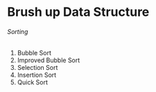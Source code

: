 # Brush up Data Structure

###### Sorting
1. Bubble Sort
2. Improved Bubble Sort
3. Selection Sort
4. Insertion Sort
5. Quick Sort